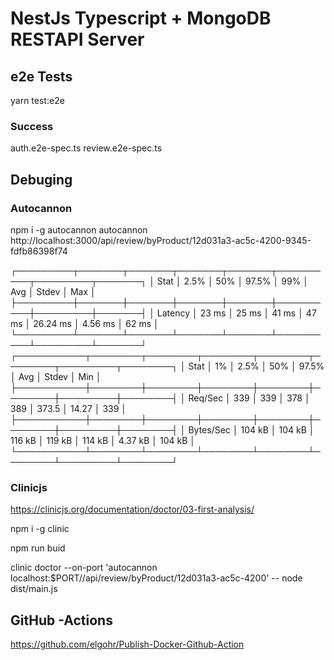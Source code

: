 # NestJs Typescript + MongoDB RESTAPI Server

## e2e Tests
yarn test:e2e

### Success
auth.e2e-spec.ts
review.e2e-spec.ts

## Debuging

### Autocannon

npm i -g autocannon
autocannon http://localhost:3000/api/review/byProduct/12d031a3-ac5c-4200-9345-fdfb86398f74

┌─────────┬───────┬───────┬───────┬───────┬──────────┬─────────┬───────┐
│ Stat    │ 2.5%  │ 50%   │ 97.5% │ 99%   │ Avg      │ Stdev   │ Max   │
├─────────┼───────┼───────┼───────┼───────┼──────────┼─────────┼───────┤
│ Latency │ 23 ms │ 25 ms │ 41 ms │ 47 ms │ 26.24 ms │ 4.56 ms │ 62 ms │
└─────────┴───────┴───────┴───────┴───────┴──────────┴─────────┴───────┘
┌───────────┬────────┬────────┬────────┬────────┬────────┬─────────┬────────┐
│ Stat      │ 1%     │ 2.5%   │ 50%    │ 97.5%  │ Avg    │ Stdev   │ Min    │
├───────────┼────────┼────────┼────────┼────────┼────────┼─────────┼────────┤
│ Req/Sec   │ 339    │ 339    │ 378    │ 389    │ 373.5  │ 14.27   │ 339    │
├───────────┼────────┼────────┼────────┼────────┼────────┼─────────┼────────┤
│ Bytes/Sec │ 104 kB │ 104 kB │ 116 kB │ 119 kB │ 114 kB │ 4.37 kB │ 104 kB │
└───────────┴────────┴────────┴────────┴────────┴────────┴─────────┴────────┘

### Clinicjs

https://clinicjs.org/documentation/doctor/03-first-analysis/

npm i -g clinic

npm run buid

clinic doctor --on-port 'autocannon localhost:$PORT//api/review/byProduct/12d031a3-ac5c-4200' -- node dist/main.js


## GitHub -Actions
https://github.com/elgohr/Publish-Docker-Github-Action